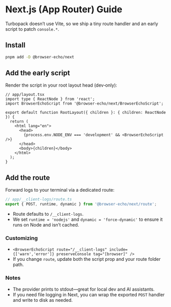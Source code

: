 # Next.js (App Router) Guide

Turbopack doesn’t use Vite, so we ship a tiny route handler and an early script to patch `console.*`.

## Install

```bash
pnpm add -D @browser-echo/next
```

## Add the early script

Render the script in your root layout head (dev‑only):

```tsx
// app/layout.tsx
import type { ReactNode } from 'react';
import BrowserEchoScript from '@browser-echo/next/BrowserEchoScript';

export default function RootLayout({ children }: { children: ReactNode }) {
  return (
    <html lang="en">
      <head>
        {process.env.NODE_ENV === 'development' && <BrowserEchoScript />}
      </head>
      <body>{children}</body>
    </html>
  );
}
```

## Add the route

Forward logs to your terminal via a dedicated route:

```ts
// app/__client-logs/route.ts
export { POST, runtime, dynamic } from '@browser-echo/next/route';
```

* Route defaults to `/__client-logs`.
* We set `runtime = 'nodejs'` and `dynamic = 'force-dynamic'` to ensure it runs on Node and isn’t cached.

### Customizing

* `<BrowserEchoScript route="/__client-logs" include={['warn','error']} preserveConsole tag="[browser]" />`
* If you change `route`, update both the script prop and your route folder path.

### Notes

* The provider prints to stdout—great for local dev and AI assistants.
* If you need file logging in Next, you can wrap the exported `POST` handler and write to disk as needed.
